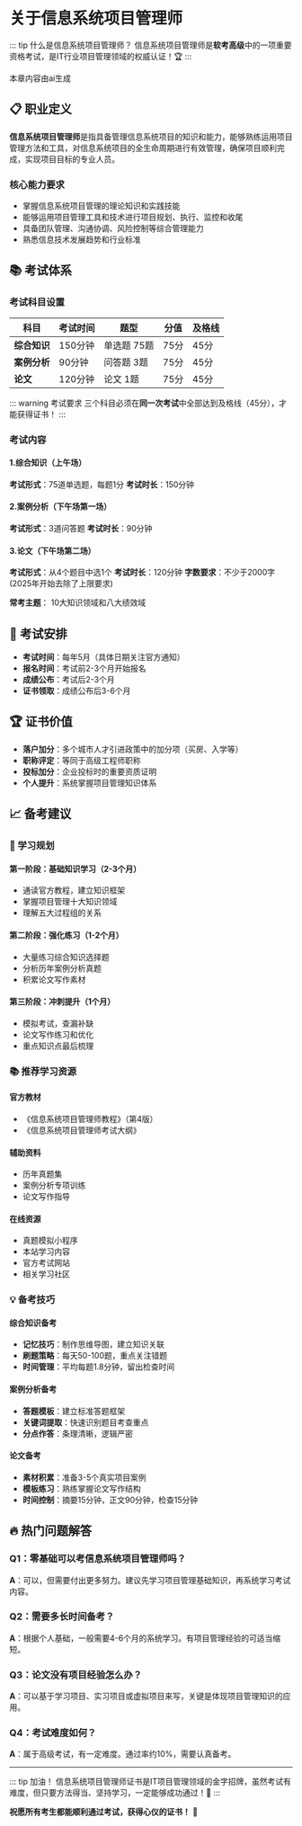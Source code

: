 # 关于信息系统项目管理师

::: tip 什么是信息系统项目管理师？
信息系统项目管理师是**软考高级**中的一项重要资格考试，是IT行业项目管理领域的权威认证！🏆
:::

<div class="ai-box">
  本章内容由ai生成
</div>

## 📋 职业定义

**信息系统项目管理师**是指具备管理信息系统项目的知识和能力，能够熟练运用项目管理方法和工具，对信息系统项目的全生命周期进行有效管理，确保项目顺利完成，实现项目目标的专业人员。

### 核心能力要求

- 掌握信息系统项目管理的理论知识和实践技能
- 能够运用项目管理工具和技术进行项目规划、执行、监控和收尾
- 具备团队管理、沟通协调、风险控制等综合管理能力
- 熟悉信息技术发展趋势和行业标准

## 📚 考试体系

### 考试科目设置

| 科目 | 考试时间 | 题型 | 分值 | 及格线 |
|------|----------|------|------|--------|
| **综合知识** | 150分钟 | 单选题 75题 | 75分 | 45分 |
| **案例分析** | 90分钟 | 问答题 3题 | 75分 | 45分 |
| **论文** | 120分钟 | 论文 1题 | 75分 | 45分 |

::: warning 考试要求
三个科目必须在**同一次考试**中全部达到及格线（45分），才能获得证书！
:::

### 考试内容

#### 1.综合知识（上午场）
**考试形式**：75道单选题，每题1分
**考试时长**：150分钟

#### 2.案例分析（下午场第一场）
**考试形式**：3道问答题
**考试时长**：90分钟

#### 3.论文（下午场第二场）
**考试形式**：从4个题目中选1个
**考试时长**：120分钟
**字数要求**：不少于2000字(2025年开始去除了上限要求)

**常考主题**：
10大知识领域和八大绩效域

## 📅 考试安排

- **考试时间**：每年5月（具体日期关注官方通知）
- **报名时间**：考试前2-3个月开始报名
- **成绩公布**：考试后2-3个月
- **证书领取**：成绩公布后3-6个月

## 🏆 证书价值

- **落户加分**：多个城市人才引进政策中的加分项（买房、入学等）
- **职称评定**：等同于高级工程师职称
- **投标加分**：企业投标时的重要资质证明
- **个人提升**：系统掌握项目管理知识体系

## 📈 备考建议

### 🎯 学习规划

#### 第一阶段：基础知识学习（2-3个月）
- 通读官方教程，建立知识框架
- 掌握项目管理十大知识领域
- 理解五大过程组的关系

#### 第二阶段：强化练习（1-2个月）
- 大量练习综合知识选择题
- 分析历年案例分析真题
- 积累论文写作素材

#### 第三阶段：冲刺提升（1个月）
- 模拟考试，查漏补缺
- 论文写作练习和优化
- 重点知识点最后梳理

### 📚 推荐学习资源

#### 官方教材
- 《信息系统项目管理师教程》（第4版）
- 《信息系统项目管理师考试大纲》

#### 辅助资料
- 历年真题集
- 案例分析专项训练
- 论文写作指导

#### 在线资源

- 真题模拟小程序
- 本站学习内容
- 官方考试网站
- 相关学习社区


### 💡 备考技巧

#### 综合知识备考
- **记忆技巧**：制作思维导图，建立知识关联
- **刷题策略**：每天50-100题，重点关注错题
- **时间管理**：平均每题1.8分钟，留出检查时间

#### 案例分析备考
- **答题模板**：建立标准答题框架
- **关键词提取**：快速识别题目考查重点
- **分点作答**：条理清晰，逻辑严密

#### 论文备考
- **素材积累**：准备3-5个真实项目案例
- **模板练习**：熟练掌握论文写作结构
- **时间控制**：摘要15分钟，正文90分钟，检查15分钟

## 🔥 热门问题解答

### Q1：零基础可以考信息系统项目管理师吗？
**A**：可以，但需要付出更多努力。建议先学习项目管理基础知识，再系统学习考试内容。

### Q2：需要多长时间备考？
**A**：根据个人基础，一般需要4-6个月的系统学习。有项目管理经验的可适当缩短。

### Q3：论文没有项目经验怎么办？
**A**：可以基于学习项目、实习项目或虚拟项目来写，关键是体现项目管理知识的应用。

### Q4：考试难度如何？
**A**：属于高级考试，有一定难度。通过率约10%，需要认真备考。

---

::: tip 加油！
信息系统项目管理师证书是IT项目管理领域的金字招牌，虽然考试有难度，但只要方法得当、坚持学习，一定能够成功通过！💪
:::

**祝愿所有考生都能顺利通过考试，获得心仪的证书！** 🎉
